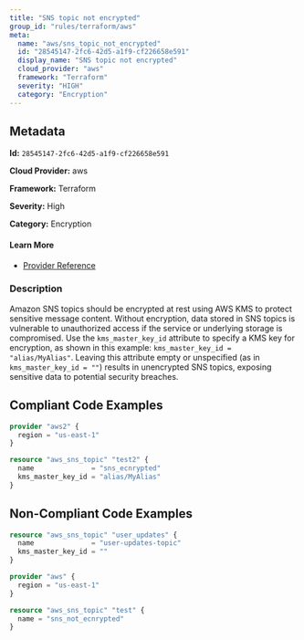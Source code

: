 ```yaml
---
title: "SNS topic not encrypted"
group_id: "rules/terraform/aws"
meta:
  name: "aws/sns_topic_not_encrypted"
  id: "28545147-2fc6-42d5-a1f9-cf226658e591"
  display_name: "SNS topic not encrypted"
  cloud_provider: "aws"
  framework: "Terraform"
  severity: "HIGH"
  category: "Encryption"
---
```

## Metadata

**Id:** `28545147-2fc6-42d5-a1f9-cf226658e591`

**Cloud Provider:** aws

**Framework:** Terraform

**Severity:** High

**Category:** Encryption

#### Learn More

 - [Provider Reference](https://registry.terraform.io/providers/hashicorp/aws/latest/docs/resources/sns_topic#kms_master_key_id)

### Description

 Amazon SNS topics should be encrypted at rest using AWS KMS to protect sensitive message content. Without encryption, data stored in SNS topics is vulnerable to unauthorized access if the service or underlying storage is compromised. Use the `kms_master_key_id` attribute to specify a KMS key for encryption, as shown in this example: `kms_master_key_id = "alias/MyAlias"`. Leaving this attribute empty or unspecified (as in `kms_master_key_id = ""`) results in unencrypted SNS topics, exposing sensitive data to potential security breaches.


## Compliant Code Examples
```terraform
provider "aws2" {
  region = "us-east-1"
}

resource "aws_sns_topic" "test2" {
  name              = "sns_ecnrypted"
  kms_master_key_id = "alias/MyAlias"
}

```
## Non-Compliant Code Examples
```terraform
resource "aws_sns_topic" "user_updates" {
  name              = "user-updates-topic"
  kms_master_key_id = ""
}

```

```terraform
provider "aws" {
  region = "us-east-1"
}

resource "aws_sns_topic" "test" {
  name = "sns_not_ecnrypted"
}

```